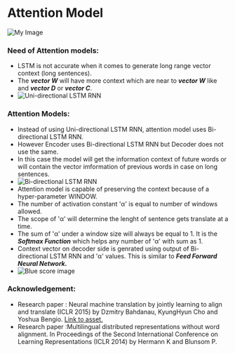 # Attention Model
![My Image](images/my-image.jpg) 

### Need of Attention models: 
- LSTM is not accurate when it comes to generate long range vector context (long sentences).
- The ***vector W*** will have more context which are near to ***vector W*** like and ***vector D*** or ***vector C***.
- ![Uni-directional LSTM RNN]()

### Attention Models:
- Instead of using Uni-directional LSTM RNN, attention model uses Bi-directional LSTM RNN.
- However Encoder uses Bi-directional LSTM RNN but Decoder does not use the same.
- In this case the model will get the information context of future words or will contain the vector imformation of previous words in case on long sentences.
- ![Bi-directional LSTM RNN]()
- Attention model is capable of preserving the context because of a hyper-parameter WINDOW.
- The number of activation constant 'α' is equal to number of windows allowed.
- The scope of 'α' will determine the lenght of sentence gets translate at a time. 
- The sum of 'α' under a window size will always be equal to 1. It is the ***Softmax Function*** which helps any number of 'α' with sum as 1.
- Context vector on decoder side is genrated using output of Bi-directional LSTM RNN and 'α' values. This is similar to ***Feed Forward Neural Network.***
- ![Blue score image]()

### Acknowledgement: 
- Research paper : Neural machine translation by jointly learning to align and translate (ICLR 2015) by Dzmitry Bahdanau, KyungHyun Cho and Yoshua Bengio. [Link to asset.](https://arxiv.org/pdf/1409.0473.pdf)
- Research paper :Multilingual distributed representations without word alignment. In Proceedings of the Second International Conference on Learning Representations (ICLR 2014) by Hermann K and Blunsom P.

